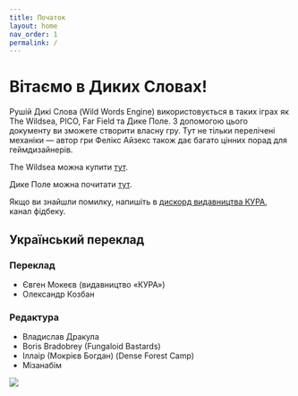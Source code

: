 ```yaml
---
title: Початок
layout: home
nav_order: 1
permalink: /
---
```


# Вітаємо в Диких Словах!
Рушій Дикі Слова (Wild Words Engine) використовується в таких іграх як The Wildsea, PICO, Far Field та Дике Поле. З допомогою цього документу ви зможете створити власну гру. Тут не тільки перелічені механіки — автор гри Фелікс Айзекс також дає багато цінних порад для геймдизайнерів.

The Wildsea можна купити [тут](https://www.myth.works/en-gb/collections/the-wildsea-homepage).

Дике Поле можна почитати [тут](https://docs.google.com/document/d/1j60B_2hZ5raDHpwnper2HEwS0oOoJmYzV8nuIz5hChs/edit?usp=sharing).

Якщо ви знайшли помилку, напишіть в [дискорд видавництва КУРА](https://discord.com/invite/s2ubkk929Z), канал фідбеку.

## Український переклад

### Переклад
- Євген Мокеєв (видавництво «КУРА») 
- Олександр Козбан

### Редактура
- Владислав Дракула
- Boris Bradobrey (Fungaloid Bastards)
- Іллаір (Мокрієв Богдан) (Dense Forest Camp)
- Мізанабім

![](/assets/images/cura-logo.png)
